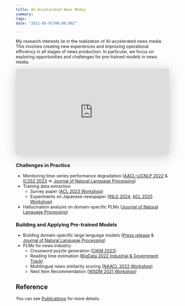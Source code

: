 ```yaml
---
title: AI-Accelerated News Media
summary:
tags:
date: "2021-05-01T00:00:00Z"

---
```


My research interests lie in the realization of AI-accelerated news media. This involves creating new experiences and improving operational efficiency in all stages of news production.
In particular, we focus on exploring opportunities and challenges for pre-trained models in news media.

<iframe class="speakerdeck-iframe" frameborder="0" src="https://speakerdeck.com/player/7c1fff569f0449c6bd056f0ec45f57e1" title="ニュースメディアにおける事前学習済みモデルの可能性と課題 / IBIS2024" allowfullscreen="true" style="border: 0px; background: padding-box padding-box rgba(0, 0, 0, 0.1); margin: 0px; padding: 0px; border-radius: 6px; box-shadow: rgba(0, 0, 0, 0.2) 0px 5px 40px; width: 100%; height: auto; aspect-ratio: 560 / 315;" data-ratio="1.7777777777777777"></iframe>

### Challenges in Practice

- Monitoring time-series performance degradation ([AACL-IJCNLP 2022](https://aclanthology.org/2022.aacl-main.17/) & [IC2S2 2023](https://upura.github.io/pdf/ic2s2_2023_semantic_shift.pdf) => [Journal of Natural Language Processing](https://doi.org/10.5715/jnlp.31.1563))
- Training data extraction
    - Survey paper ([ACL 2023 Workshop](https://aclanthology.org/2023.trustnlp-1.23/))
    - Experiments on Japanese newspaper ([INLG 2024](https://aclanthology.org/2024.inlg-main.14/), [ACL 2025 Workshop](https://aclanthology.org/2025.l2m2-1.8/))
- Hallucination analysis on domain-specific PLMs ([Journal of Natural Language Processing](https://doi.org/10.5715/jnlp.31.1717))

### Building and Applying Pre-trained Models

- Building domain-specific large language models ([Press release](https://www.nikkei.co.jp/nikkeiinfo/en/news/press/release_en_20240424_01.pdf) & [Journal of Natural Language Processing](https://doi.org/10.5715/jnlp.31.1717))
- PLMs for news industry:
    - Crossword puzzle generation ([CIKM 2023](https://dl.acm.org/doi/10.1145/3583780.3615151))
    - Reading time estimation ([BigData 2022 Industrial & Government Track](https://ieeexplore.ieee.org/document/10020618))
    - Multilingual news similarity scoring ([NAACL 2022 Workshop](https://aclanthology.org/2022.semeval-1.171/))
    - Next Item Recommendation ([WSDM 2021 Workshop](https://ceur-ws.org/Vol-2855/challenge_short_7.pdf))

## Reference

You can see [Publications](https://upura.github.io/projects/publications/) for more details.
